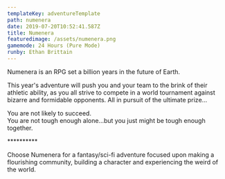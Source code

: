 ```yaml
---
templateKey: adventureTemplate
path: numenera
date: 2019-07-20T10:52:41.587Z
title: Numenera
featuredimage: /assets/numenera.png
gamemode: 24 Hours (Pure Mode)
runby: Ethan Brittain
---
```

Numenera is an RPG set a billion years in the future of Earth.

This year's adventure will push you and your team to the brink of their athletic ability, as you all strive to compete in a world tournament against bizarre and formidable opponents. All in pursuit of the ultimate prize... 

You are not likely to succeed.\
You are not tough enough alone...but you just might be tough enough together.

\*\*\*\*\*\*\*\*\*\*

Choose Numenera for a fantasy/sci-fi adventure focused upon making a flourishing community, building a character and experiencing the weird of the world.
